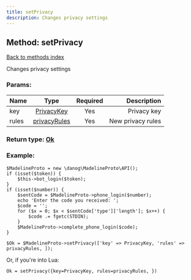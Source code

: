 ```yaml
---
title: setPrivacy
description: Changes privacy settings
---
```

## Method: setPrivacy  
[Back to methods index](index.md)


Changes privacy settings

### Params:

| Name     |    Type       | Required | Description |
|----------|:-------------:|:--------:|------------:|
|key|[PrivacyKey](../types/PrivacyKey.md) | Yes|Privacy key|
|rules|[privacyRules](../types/privacyRules.md) | Yes|New privacy rules|


### Return type: [Ok](../types/Ok.md)

### Example:


```
$MadelineProto = new \danog\MadelineProto\API();
if (isset($token)) {
    $this->bot_login($token);
}
if (isset($number)) {
    $sentCode = $MadelineProto->phone_login($number);
    echo 'Enter the code you received: ';
    $code = '';
    for ($x = 0; $x < $sentCode['type']['length']; $x++) {
        $code .= fgetc(STDIN);
    }
    $MadelineProto->complete_phone_login($code);
}

$Ok = $MadelineProto->setPrivacy(['key' => PrivacyKey, 'rules' => privacyRules, ]);
```

Or, if you're into Lua:

```
Ok = setPrivacy({key=PrivacyKey, rules=privacyRules, })
```


